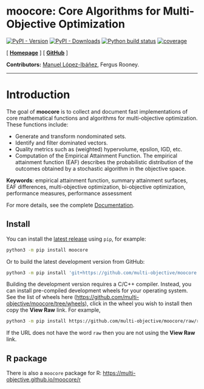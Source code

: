 **moocore**: Core Algorithms for Multi-Objective Optimization
=============================================================

<!-- badges: start -->
[![PyPI - Version](https://img.shields.io/pypi/v/moocore)][py-moocore-pypi]
[![PyPI - Downloads](https://img.shields.io/pypi/dm/moocore?color=blue)][py-moocore-pypi-stats]
[![Python build status][py-build-badge]][py-build-link]
[![coverage][py-coverage-badge]][py-coverage-link]
<!-- badges: end -->

[ [**Homepage**][py-moocore-homepage] ]
[ [**GitHub**][py-moocore-github] ]


**Contributors:**
    [Manuel López-Ibáñez](https://lopez-ibanez.eu),
    Fergus Rooney.

---------------------------------------

Introduction
============

The goal of **moocore** is to collect and document fast implementations of core mathematical functions and algorithms for multi-objective optimization. These functions include:

 * Generate and transform nondominated sets.
 * Identify and filter dominated vectors.
 * Quality metrics such as (weighted) hypervolume, epsilon, IGD, etc.
 * Computation of the Empirical Attainment Function. The empirical attainment function (EAF) describes the probabilistic
distribution of the outcomes obtained by a stochastic algorithm in the
objective space.

**Keywords**: empirical attainment function, summary attainment surfaces, EAF
differences, multi-objective optimization, bi-objective optimization,
performance measures, performance assessment

For more details, see the complete [Documentation][py-moocore-homepage].

Install
-------

You can install the [latest release](https://pypi.org/project/moocore/) using `pip`, for example:

```bash
python3 -m pip install moocore
```

Or to build the latest development version from GitHub:

```bash
python3 -m pip install 'git+https://github.com/multi-objective/moocore.git#egg=moocore&subdirectory=python'
```

Building the development version requires a C/C++ compiler. Instead, you can install pre-compiled development wheels for your operating system. See the list of wheels here (https://github.com/multi-objective/moocore/tree/wheels), click in the wheel you wish to install then copy the **View Raw** link. For example,

```bash
python3 -m pip install https://github.com/multi-objective/moocore/raw/refs/heads/wheels/moocore-0.1.5.dev0-py3-none-macosx_10_9_universal2.whl
```

If the URL does not have the word `raw` then you are not using the **View Raw** link.


R package
---------

There is also a `moocore` package for R: https://multi-objective.github.io/moocore/r


[py-build-badge]: https://github.com/multi-objective/moocore/actions/workflows/python.yml/badge.svg?event=push
[py-build-link]: https://github.com/multi-objective/moocore/actions/workflows/python.yml
[py-coverage-badge]: https://codecov.io/gh/multi-objective/moocore/branch/main/graph/badge.svg?flag=python
[py-coverage-link]: https://app.codecov.io/gh/multi-objective/moocore/tree/main/python
[py-moocore-github]: https://github.com/multi-objective/moocore/tree/main/python#readme
[py-moocore-homepage]: https://multi-objective.github.io/moocore/python
[py-moocore-pypi]: https://pypi.org/project/moocore/
[py-moocore-pypi-stats]: https://pypistats.org/packages/moocore
